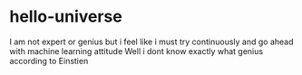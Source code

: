 # hello-universe
I am not expert or genius but i feel like i must try continuously and go ahead with machine learning attitude 
Well i dont know exactly what genius according to Einstien 
